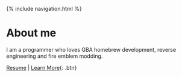 {% include navigation.html %}

# About me

I am a programmer who loves GBA homebrew development, reverse engineering and fire emblem modding.

[Resume](https://resume.github.io/?laqieer) | [Learn More](https://github.com/laqieer){: .btn}
